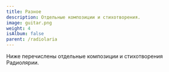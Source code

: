 ```yaml
---
title: Разное
description: Отдельные композиции и стихотворения.
image: guitar.png
weight: 4
isAlbum: false
parent: /radiolaria
---
```


Ниже перечислены отдельные композиции и стихотворения Радиолярии.
